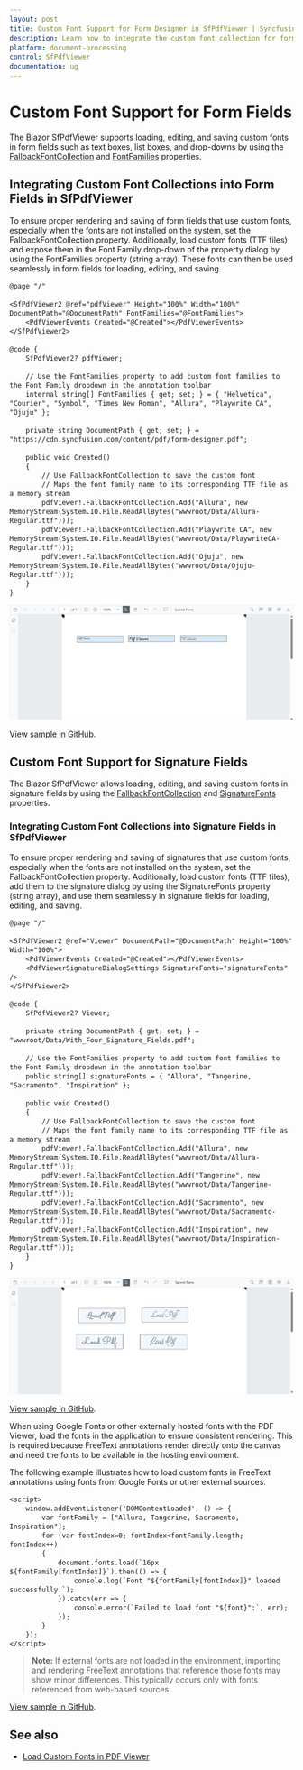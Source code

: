 ```yaml
---
layout: post
title: Custom Font Support for Form Designer in SfPdfViewer | Syncfusion
description: Learn how to integrate the custom font collection for form fields in the Syncfusion Blazor SfPdfViewer component.
platform: document-processing
control: SfPdfViewer
documentation: ug
---
```


# Custom Font Support for Form Fields

The Blazor SfPdfViewer supports loading, editing, and saving custom fonts in form fields such as text boxes, list boxes, and drop-downs by using the [FallbackFontCollection](https://help.syncfusion.com/cr/blazor/Syncfusion.Blazor.SfPdfViewer.PdfViewerBase.html#Syncfusion_Blazor_SfPdfViewer_PdfViewerBase_FallbackFontCollection) and [FontFamilies](https://help.syncfusion.com/cr/blazor/Syncfusion.Blazor.SfPdfViewer.PdfViewerBase.html#Syncfusion_Blazor_SfPdfViewer_PdfViewerBase_FontFamilies) properties.

## Integrating Custom Font Collections into Form Fields in SfPdfViewer

To ensure proper rendering and saving of form fields that use custom fonts, especially when the fonts are not installed on the system, set the FallbackFontCollection property. Additionally, load custom fonts (TTF files) and expose them in the Font Family drop-down of the property dialog by using the FontFamilies property (string array). These fonts can then be used seamlessly in form fields for loading, editing, and saving.

```cshtml
@page "/"

<SfPdfViewer2 @ref="pdfViewer" Height="100%" Width="100%" DocumentPath="@DocumentPath" FontFamilies="@FontFamilies">
    <PdfViewerEvents Created="@Created"></PdfViewerEvents>
</SfPdfViewer2>

@code {
    SfPdfViewer2? pdfViewer;

    // Use the FontFamilies property to add custom font families to the Font Family dropdown in the annotation toolbar
    internal string[] FontFamilies { get; set; } = { "Helvetica", "Courier", "Symbol", "Times New Roman", "Allura", "Playwrite CA", "Ojuju" };

    private string DocumentPath { get; set; } = "https://cdn.syncfusion.com/content/pdf/form-designer.pdf";

    public void Created()
    {
        // Use FallbackFontCollection to save the custom font
        // Maps the font family name to its corresponding TTF file as a memory stream
        pdfViewer!.FallbackFontCollection.Add("Allura", new MemoryStream(System.IO.File.ReadAllBytes("wwwroot/Data/Allura-Regular.ttf")));
        pdfViewer!.FallbackFontCollection.Add("Playwrite CA", new MemoryStream(System.IO.File.ReadAllBytes("wwwroot/Data/PlaywriteCA-Regular.ttf")));
        pdfViewer!.FallbackFontCollection.Add("Ojuju", new MemoryStream(System.IO.File.ReadAllBytes("wwwroot/Data/Ojuju-Regular.ttf")));
    }
}
```
![Custom Font Support for Form Fields in Blazor SfPdfViewer](../form-designer/form-designer-images/custom_font_support_for_form_fields.png)

[View sample in GitHub](https://github.com/SyncfusionExamples/blazor-pdf-viewer-examples/tree/master/Common/Custom%20Font%20Support%20For%20FormFields).

## Custom Font Support for Signature Fields

The Blazor SfPdfViewer allows loading, editing, and saving custom fonts in signature fields by using the [FallbackFontCollection](https://help.syncfusion.com/cr/blazor/Syncfusion.Blazor.SfPdfViewer.PdfViewerBase.html#Syncfusion_Blazor_SfPdfViewer_PdfViewerBase_FallbackFontCollection) and [SignatureFonts](https://help.syncfusion.com/cr/blazor/Syncfusion.Blazor.SfPdfViewer.PdfViewerSignatureDialogSettings.html#Syncfusion_Blazor_SfPdfViewer_PdfViewerSignatureDialogSettings_SignatureFonts) properties.

### Integrating Custom Font Collections into Signature Fields in SfPdfViewer

To ensure proper rendering and saving of signatures that use custom fonts, especially when the fonts are not installed on the system, set the FallbackFontCollection property. Additionally, load custom fonts (TTF files), add them to the signature dialog by using the SignatureFonts property (string array), and use them seamlessly in signature fields for loading, editing, and saving.

```cshtml
@page "/"

<SfPdfViewer2 @ref="Viewer" DocumentPath="@DocumentPath" Height="100%" Width="100%">
    <PdfViewerEvents Created="@Created"></PdfViewerEvents>
    <PdfViewerSignatureDialogSettings SignatureFonts="signatureFonts" />
</SfPdfViewer2>

@code {
    SfPdfViewer2? Viewer;

    private string DocumentPath { get; set; } = "wwwroot/Data/With_Four_Signature_Fields.pdf";

    // Use the FontFamilies property to add custom font families to the Font Family dropdown in the annotation toolbar
    public string[] signatureFonts = { "Allura", "Tangerine, "Sacramento", "Inspiration" };

    public void Created()
    {
        // Use FallbackFontCollection to save the custom font
        // Maps the font family name to its corresponding TTF file as a memory stream
        pdfViewer!.FallbackFontCollection.Add("Allura", new MemoryStream(System.IO.File.ReadAllBytes("wwwroot/Data/Allura-Regular.ttf")));
        pdfViewer!.FallbackFontCollection.Add("Tangerine", new MemoryStream(System.IO.File.ReadAllBytes("wwwroot/Data/Tangerine-Regular.ttf")));
        pdfViewer!.FallbackFontCollection.Add("Sacramento", new MemoryStream(System.IO.File.ReadAllBytes("wwwroot/Data/Sacramento-Regular.ttf")));
        pdfViewer!.FallbackFontCollection.Add("Inspiration", new MemoryStream(System.IO.File.ReadAllBytes("wwwroot/Data/Inspiration-Regular.ttf")));
    }
}
```
![Custom Font Support for Signature Field in Blazor SfPdfViewer](../form-designer/form-designer-images/custom_font_support_signature_fields.png)

[View sample in GitHub](https://github.com/SyncfusionExamples/blazor-pdf-viewer-examples/tree/master/Common/Custom%20Font%20Support%20For%20Signature%20Field).

When using Google Fonts or other externally hosted fonts with the PDF Viewer, load the fonts in the application to ensure consistent rendering. This is required because FreeText annotations render directly onto the canvas and need the fonts to be available in the hosting environment.

The following example illustrates how to load custom fonts in FreeText annotations using fonts from Google Fonts or other external sources.

```cshtml
<script>
    window.addEventListener('DOMContentLoaded', () => {
        var fontFamily = ["Allura, Tangerine, Sacramento, Inspiration"];
        for (var fontIndex=0; fontIndex<fontFamily.length; fontIndex++)
        {
            document.fonts.load(`16px ${fontFamily[fontIndex]}`).then(() => {
                console.log(`Font "${fontFamily[fontIndex]}" loaded successfully.`);
            }).catch(err => {
                console.error(`Failed to load font "${font}":`, err);
            });
        }
    });
</script>
```

>**Note:** If external fonts are not loaded in the environment, importing and rendering FreeText annotations that reference those fonts may show minor differences. This typically occurs only with fonts referenced from web-based sources.

[View sample in GitHub](https://github.com/SyncfusionExamples/blazor-pdf-viewer-examples/tree/master/Annotations/FreeText/Load%20Custom%20Font%20From%20External%20Links).

## See also

* [Load Custom Fonts in PDF Viewer](../faqs/how-to-load-custom-font-pdfium)